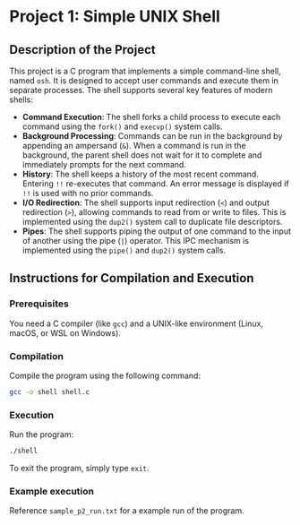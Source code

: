 # Project 1: Simple UNIX Shell

## Description of the Project

This project is a C program that implements a simple command-line shell, named `osh`. It is designed to accept user commands and execute them in separate processes. The shell supports several key features of modern shells:

-   **Command Execution**: The shell forks a child process to execute each command using the `fork()` and `execvp()` system calls. 
-   **Background Processing**: Commands can be run in the background by appending an ampersand (`&`). When a command is run in the background, the parent shell does not wait for it to complete and immediately prompts for the next command. 
-   **History**: The shell keeps a history of the most recent command. Entering `!!` re-executes that command. An error message is displayed if `!!` is used with no prior commands. 
-   **I/O Redirection**: The shell supports input redirection (`<`) and output redirection (`>`), allowing commands to read from or write to files. This is implemented using the `dup2()` system call to duplicate file descriptors. 
-   **Pipes**: The shell supports piping the output of one command to the input of another using the pipe (`|`) operator. This IPC mechanism is implemented using the `pipe()` and `dup2()` system calls. 

## Instructions for Compilation and Execution

### Prerequisites

You need a C compiler (like `gcc`) and a UNIX-like environment (Linux, macOS, or WSL on Windows).

### Compilation

Compile the program using the following command:
```bash
gcc -o shell shell.c
```

### Execution

Run the program:
```bash
./shell
```

To exit the program, simply type `exit`. 

### Example execution

Reference `sample_p2_run.txt` for a example run of the program. 

